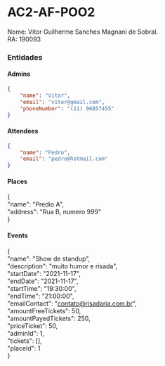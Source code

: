 # AC2-AF-POO2

Nome: Vitor Guilherme Sanches Magnani de Sobral.  
RA: 190093 

### Entidades

#### Admins

```json
{  
    "name": "Vitor",  
    "email": "vitor@gmail.com",
    "phoneNumber": "(11) 96857455"  
}
```

#### Attendees

```json
{  
    "name": "Pedro",  
    "email": "pedro@hotmail.com"  
}
```

#### Places

{  
   "name": "Predio A",  
    "address": "Rua B, numero 999"  
}

#### Events

{  
    "name": "Show de standup",  
    "description": "muito humor e risada",  
    "startDate": "2021-11-17",  
    "endDate": "2021-11-17",  
    "startTime": "19:30:00",  
    "endTime": "21:00:00",  
    "emailContact": "contato@risadaria.com.br",  
    "amountFreeTickets": 50,  
    "amountPayedTickets": 250,  
    "priceTicket": 50,  
    "adminId": 1,  
    "tickets": [],  
    "placeId": 1  
}




